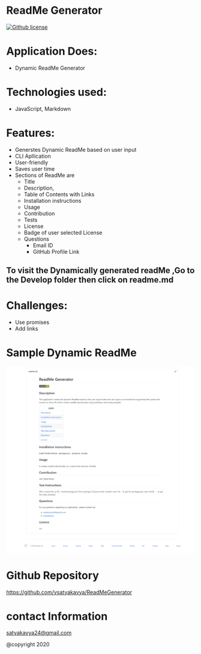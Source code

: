# ReadMe Generator 
[![Github license](https://img.shields.io/badge/License-MIT-yellowgreen)](https://choosealicense.com/licenses/MIT/)
  
 

# Application Does:
* Dynamic ReadMe Generator

# Technologies used:
*  JavaScript, Markdown

# Features:

* Generstes Dynamic ReadMe based on user input
* CLI Apllication
* User-friendly  
* Saves user time 
* Sections of ReadMe are 
  * Title
  * Description, 
  * Table of Contents with Links
  * Installation instructions
  * Usage
  * Contribution
  * Tests
  * License
  * Badge of user selected License
  * Questions
    * Email ID
    * GitHub Profile Link
  


## To visit the Dynamically generated readMe ,Go to the Develop folder then click on  readme.md
  


# Challenges:
* Use promises
* Add links


# Sample Dynamic ReadMe
![picture](Assets/ReadMe.png)

# Github Repository
https://github.com/vsatyakavya/ReadMeGenerator

# contact Information
satyakavya24@gmail.com

@copyright 2020

